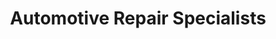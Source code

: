 ---
title: "Automotive Repair Specialists"
url: /willmar/automotive-repair-specialists/
shop: car repair
---
